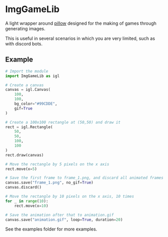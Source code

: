 # ImgGameLib
A light wrapper around [pillow](https://pillow.readthedocs.io/en/stable/) designed for the making of games through generating images.

This is useful in several scenarios in which you are very limited, such as with discord bots.

## Example
```py
# Import the module
import ImgGameLib as igl

# Create a canvas
canvas = igl.Canvas(
    100,
    100,
    bg_color="#99CDDE",
    gif=True
)

# Create a 100x100 rectangle at (50,50) and draw it
rect = igl.Rectangle(
    50,
    50,
    100,
    100
)
rect.draw(canvas)

# Move the rectangle by 5 pixels on the x axis
rect.move(x=5)

# Save the first frame to frame_1.png, and discard all animated frames
canvas.save("frame_1.png", no_gif=True)
canvas.discard()

# Move the rectangle by 10 pixels on the x axis, 10 times
for _ in range(10):
    rect.move(x=10)

# Save the animation after that to animation.gif
canvas.save("animation.gif", loop=True, duration=20)
```
See the examples folder for more examples.
